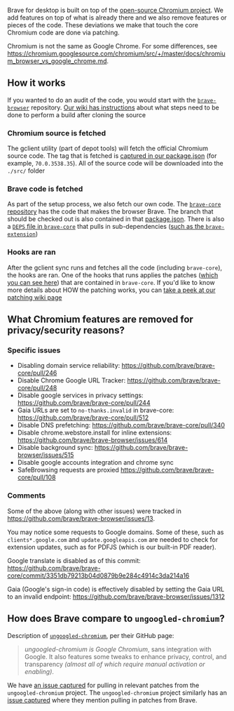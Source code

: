 Brave for desktop is built on top of the [open-source Chromium project](https://www.chromium.org/chromium-projects). We add features on top of what is already there and we also remove features or pieces of the code. These deviations we make that touch the core Chromium code are done via patching.

Chromium is not the same as Google Chrome. For some differences, see https://chromium.googlesource.com/chromium/src/+/master/docs/chromium_browser_vs_google_chrome.md. 

## How it works
If you wanted to do an audit of the code, you would start with the [`brave-browser`](https://github.com/brave/brave-browser) repository. [Our wiki has instructions](https://github.com/brave/brave-browser/wiki) about what steps need to be done to perform a build after cloning the source

### Chromium source is fetched
The gclient utility (part of depot tools) will fetch the official Chromium source code. The tag that is fetched is [captured in our package.json](https://github.com/brave/brave-browser/blob/master/package.json) (for example, `70.0.3538.35`). All of the source code will be downloaded into the `./src/` folder

### Brave code is fetched
As part of the setup process, we also fetch our own code. The [`brave-core` repository](https://github.com/brave/brave-core) has the code that makes the browser Brave. The branch that should be checked out is also contained in that [package.json](https://github.com/brave/brave-browser/blob/master/package.json). There is also a [`DEPS` file in `brave-core`](https://github.com/brave/brave-core/blob/master/DEPS) that pulls in sub-dependencies ([such as the `brave-extension`](https://github.com/brave/brave-extension))

### Hooks are ran
After the gclient sync runs and fetches all the code (including `brave-core`), the hooks are ran. One of the hooks that runs applies the patches ([which you can see here](https://github.com/brave/brave-core/tree/master/patches)) that are contained in `brave-core`. If you'd like to know more details about HOW the patching works, you can [take a peek at our patching wiki page](https://github.com/brave/brave-browser/wiki/Patching-Chromium)


## What Chromium features are removed for privacy/security reasons?

### Specific issues
- Disabling domain service reliability: https://github.com/brave/brave-core/pull/246
- Disable Chrome Google URL Tracker: https://github.com/brave/brave-core/pull/248
- Disable google services in privacy settings: https://github.com/brave/brave-core/pull/244
- Gaia URLs are set to `no-thanks.invalid` in brave-core: https://github.com/brave/brave-core/pull/512
- Disable DNS prefetching: https://github.com/brave/brave-core/pull/340
- Disable chrome.webstore.install for inline extensions: https://github.com/brave/brave-browser/issues/614
- Disable background sync: https://github.com/brave/brave-browser/issues/515
- Disable google accounts integration and chrome sync
- SafeBrowsing requests are proxied https://github.com/brave/brave-core/pull/108

### Comments
Some of the above (along with other issues) were tracked in https://github.com/brave/brave-browser/issues/13.

You may notice some requests to Google domains. Some of these, such as `clients*.google.com` and `update.googleapis.com` are needed to check for extension updates, such as for PDFJS (which is our built-in PDF reader).

Google translate is disabled as of this commit: https://github.com/brave/brave-core/commit/3351db79213b04d0879b9e284c4914c3da214a16

Gaia (Google's sign-in code) is effectively disabled by setting the Gaia URL to an invalid endpoint: https://github.com/brave/brave-browser/issues/1312

## How does Brave compare to `ungoogled-chromium`?
Description of [`ungoogled-chromium`](https://github.com/Eloston/ungoogled-chromium), per their GitHub page:
> *ungoogled-chromium is Google Chromium*, sans integration with Google. It also features some tweaks to enhance privacy, control, and transparency _(almost all of which require manual activation or enabling)_.

We have [an issue captured](https://github.com/brave/brave-browser/issues/1431) for pulling in relevant patches from the `ungoogled-chromium` project. The `ungoogled-chromium` project similarly has an [issue captured](https://github.com/Eloston/ungoogled-chromium/issues/543) where they mention pulling in patches from Brave.
